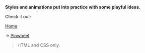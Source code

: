 **Styles and animations put into practice with some playful ideas.**

Check it out:

[Home](https://emanuelpoletto.github.io/stylizations/)

→ [Pinwheel](https://emanuelpoletto.github.io/stylizations/ideas/pinwheel.html)
> HTML and CSS only.
